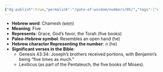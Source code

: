 ```yaml
---
{"dg-publish":true,"permalink":"/gate-of-wisdom/numbers/05/","tags":["#GateWisdom","Numbers"]}
---
```



- **Hebrew word**: Chamesh (חָמֵשׁ)
- **Meaning**: Five
- **Represents**: Grace, God’s favor, the Torah (five books)
- **Paleo-Hebrew symbol**: Resembles an open hand (he)
- **Hebrew character Representing the number**: ה (he)
- **Significant verses in the Bible**:
  - Genesis 43:34: Joseph’s brothers received portions, with Benjamin’s being “five times as much.”
  - Leviticus (as part of the Pentateuch, the five books of Moses).
